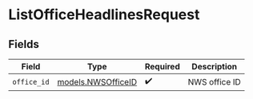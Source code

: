 # ListOfficeHeadlinesRequest


## Fields

| Field                                          | Type                                           | Required                                       | Description                                    |
| ---------------------------------------------- | ---------------------------------------------- | ---------------------------------------------- | ---------------------------------------------- |
| `office_id`                                    | [models.NWSOfficeID](../models/nwsofficeid.md) | :heavy_check_mark:                             | NWS office ID                                  |